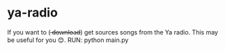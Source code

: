 # ya-radio
If you want to ( ̶d̶o̶w̶n̶l̶o̶a̶d̶) get sources songs from the Ya radio. 
This may be useful for you 😊. 
RUN: python main.py
